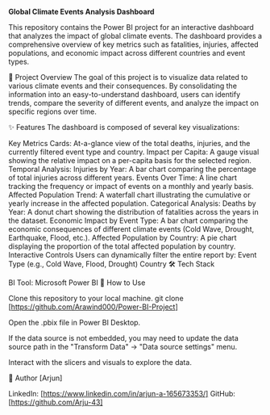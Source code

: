 **Global Climate Events Analysis Dashboard**

This repository contains the Power BI project for an interactive dashboard that analyzes the impact of global climate events. The dashboard provides a comprehensive overview of key metrics such as fatalities, injuries, affected populations, and economic impact across different countries and event types.

🎯 Project Overview The goal of this project is to visualize data related to various climate events and their consequences. By consolidating the information into an easy-to-understand dashboard, users can identify trends, compare the severity of different events, and analyze the impact on specific regions over time.

✨ Features The dashboard is composed of several key visualizations:

Key Metrics Cards: At-a-glance view of the total deaths, injuries, and the currently filtered event type and country.
Impact per Capita: A gauge visual showing the relative impact on a per-capita basis for the selected region.
Temporal Analysis:
Injuries by Year: A bar chart comparing the percentage of total injuries across different years.
Events Over Time: A line chart tracking the frequency or impact of events on a monthly and yearly basis.
Affected Population Trend: A waterfall chart illustrating the cumulative or yearly increase in the affected population.
Categorical Analysis:
Deaths by Year: A donut chart showing the distribution of fatalities across the years in the dataset.
Economic Impact by Event Type: A bar chart comparing the economic consequences of different climate events (Cold Wave, Drought, Earthquake, Flood, etc.).
Affected Population by Country: A pie chart displaying the proportion of the total affected population by country. Interactive Controls Users can dynamically filter the entire report by:
Event Type (e.g., Cold Wave, Flood, Drought)
Country
🛠️ Tech Stack

BI Tool: Microsoft Power BI
🚀 How to Use

Clone this repository to your local machine. git clone [https://github.com/Arawind000/Power-BI-Project]

Open the .pbix file in Power BI Desktop.

If the data source is not embedded, you may need to update the data source path in the "Transform Data" -> "Data source settings" menu.

Interact with the slicers and visuals to explore the data.

👤 Author [Arjun]

LinkedIn: [https://www.linkedin.com/in/arjun-a-165673353/]
GitHub: [https://github.com/Arju-43]
